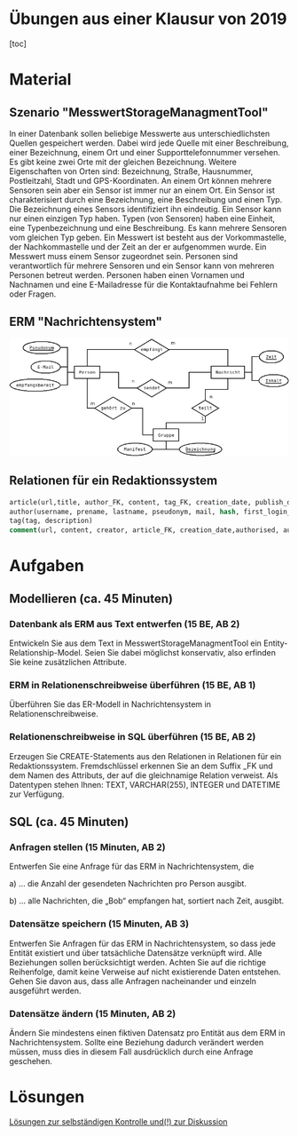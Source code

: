 Übungen aus einer Klausur von 2019
=============

[toc]

# Material

## Szenario "MesswertStorageManagmentTool"

In einer Datenbank sollen beliebige Messwerte aus unterschiedlichsten Quellen gespeichert werden. 
Dabei wird jede Quelle mit einer Beschreibung, einer Bezeichnung, einem Ort und einer Supporttelefonnummer versehen.
Es gibt keine zwei Orte mit der gleichen Bezeichnung. Weitere Eigenschaften von Orten sind:
Bezeichnung, Straße, Hausnummer, Postleitzahl, Stadt und GPS-Koordinaten. An einem Ort können
mehrere Sensoren sein aber ein Sensor ist immer nur an einem Ort. Ein Sensor ist charakterisiert
durch eine Bezeichnung, eine Beschreibung und einen Typ. Die Bezeichnung eines Sensors
identifiziert ihn eindeutig. Ein Sensor kann nur einen einzigen Typ haben. Typen (von Sensoren)
haben eine Einheit, eine Typenbezeichnung und eine Beschreibung. Es kann mehrere Sensoren vom
gleichen Typ geben. Ein Messwert ist besteht aus der Vorkommastelle, der Nachkommastelle und
der Zeit an der er aufgenommen wurde. Ein Messwert muss einem Sensor zugeordnet sein.
Personen sind verantwortlich für mehrere Sensoren und ein Sensor kann von mehreren Personen
betreut werden. Personen haben einen Vornamen und Nachnamen und eine E-Mailadresse für die
Kontaktaufnahme bei Fehlern oder Fragen.

## ERM "Nachrichtensystem"

![!large](Nachrichtensyste_ERM.png)

## Relationen für ein Redaktionssystem

~~~SQL
article(url,title, author_FK, content, tag_FK, creation_date, publish_date, last_edit_date, authorised, authorised_by_author_FK)
author(username, prename, lastname, pseudonym, mail, hash, first_login_date)
tag(tag, description)
comment(url, content, creator, article_FK, creation_date,authorised, authorised_by_author_FK)
~~~

# Aufgaben

## Modellieren (ca. 45 Minuten)

### Datenbank als ERM aus Text entwerfen (15 BE, AB 2)

Entwickeln Sie aus dem Text in MesswertStorageManagmentTool ein Entity-Relationship-Model. Seien Sie dabei möglichst konservativ, also erfinden Sie keine zusätzlichen Attribute.


### ERM in Relationenschreibweise überführen (15 BE, AB 1)

Überführen Sie das ER-Modell in Nachrichtensystem in Relationenschreibweise.

### Relationenschreibweise in SQL überführen (15 BE, AB 2)

Erzeugen Sie CREATE-Statements aus den Relationen in Relationen für ein Redaktionssystem.
Fremdschlüssel erkennen Sie an dem Suffix _FK und dem Namen des Attributs, der auf die
gleichnamige Relation verweist. Als Datentypen stehen Ihnen: TEXT, VARCHAR(255), INTEGER
und DATETIME zur Verfügung.

## SQL (ca. 45 Minuten)

### Anfragen stellen (15 Minuten, AB 2)

Entwerfen Sie eine Anfrage für das ERM in Nachrichtensystem, die

a) ... die Anzahl der gesendeten Nachrichten pro Person ausgibt.

b) ... alle Nachrichten, die „Bob“ empfangen hat, sortiert nach Zeit, ausgibt.

### Datensätze speichern (15 Minuten, AB 3)

Entwerfen Sie Anfragen für das ERM in Nachrichtensystem, so dass jede Entität existiert und über
tatsächliche Datensätze verknüpft wird. Alle Beziehungen sollen berücksichtigt werden. Achten Sie
auf die richtige Reihenfolge, damit keine Verweise auf nicht existierende Daten entstehen. Gehen
Sie davon aus, dass alle Anfragen nacheinander und einzeln ausgeführt werden.

### Datensätze ändern (15 Minuten, AB 2)

Ändern Sie mindestens einen fiktiven Datensatz pro Entität aus dem ERM in Nachrichtensystem.
Sollte eine Beziehung dadurch verändert werden müssen, muss dies in diesem Fall ausdrücklich
durch eine Anfrage geschehen.

# Lösungen

[Lösungen zur selbständigen Kontrolle und(!) zur Diskussion](07_Klausurvorbereitung_Modelle_SQL_Lösungen.md)
